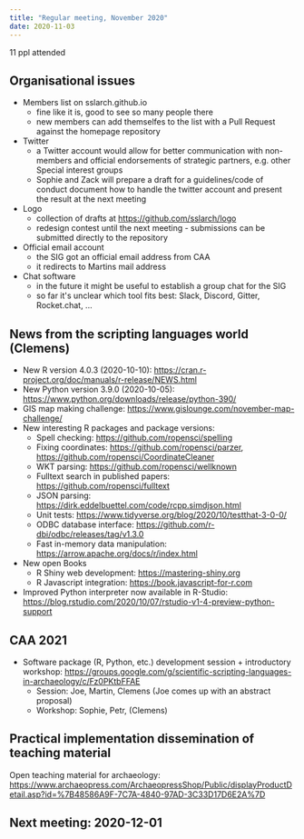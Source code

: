 ```yaml
---
title: "Regular meeting, November 2020"
date: 2020-11-03
---
```


11 ppl attended

## Organisational issues

- Members list on sslarch.github.io
  - fine like it is, good to see so many people there
  - new members can add themselfes to the list with a Pull Request against the homepage repository
- Twitter
  - a Twitter account would allow for better communication with non-members and official endorsements of strategic partners, e.g. other Special interest groups
  - Sophie and Zack will prepare a draft for a guidelines/code of conduct document how to handle the twitter account and present the result at the next meeting
- Logo
  - collection of drafts at https://github.com/sslarch/logo
  - redesign contest until the next meeting - submissions can be submitted directly to the repository
- Official email account
  - the SIG got an official email address from CAA
  - it redirects to Martins mail address
- Chat software
  - in the future it might be useful to establish a group chat for the SIG
  - so far it's unclear which tool fits best: Slack, Discord, Gitter, Rocket.chat, ...

## News from the scripting languages world (Clemens)

- New R version 4.0.3 (2020-10-10): https://cran.r-project.org/doc/manuals/r-release/NEWS.html
- New Python version 3.9.0 (2020-10-05): https://www.python.org/downloads/release/python-390/
- GIS map making challenge: https://www.gislounge.com/november-map-challenge/
- New interesting R packages and package versions:
  - Spell checking: https://github.com/ropensci/spelling
  - Fixing coordinates: https://github.com/ropensci/parzer, https://github.com/ropensci/CoordinateCleaner
  - WKT parsing: https://github.com/ropensci/wellknown  
  - Fulltext search in published papers: https://github.com/ropensci/fulltext
  - JSON parsing: https://dirk.eddelbuettel.com/code/rcpp.simdjson.html
  - Unit tests: https://www.tidyverse.org/blog/2020/10/testthat-3-0-0/
  - ODBC database interface: https://github.com/r-dbi/odbc/releases/tag/v1.3.0
  - Fast in-memory data manipulation: https://arrow.apache.org/docs/r/index.html
- New open Books 
  - R Shiny web development: https://mastering-shiny.org
  - R Javascript integration: https://book.javascript-for-r.com
- Improved Python interpreter now available in R-Studio: https://blog.rstudio.com/2020/10/07/rstudio-v1-4-preview-python-support

## CAA 2021

- Software package (R, Python, etc.) development session + introductory workshop: https://groups.google.com/g/scientific-scripting-languages-in-archaeology/c/Fz0PKtbFFAE
  - Session: Joe, Martin, Clemens (Joe comes up with an abstract proposal)
  - Workshop: Sophie, Petr, (Clemens)

## Practical implementation dissemination of teaching material

Open teaching material for archaeology: https://www.archaeopress.com/ArchaeopressShop/Public/displayProductDetail.asp?id=%7B48586A9F-7C7A-4840-97AD-3C33D17D6E2A%7D

## Next meeting: 2020-12-01
